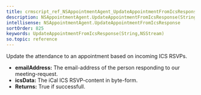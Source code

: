 ```yaml
---
title: crmscript_ref_NSAppointmentAgent_UpdateAppointmentFromIcsResponse_String_p_0_NSStream_p_1
description: NSAppointmentAgent.UpdateAppointmentFromIcsResponse(String p_0, NSStream p_1)
intellisense: NSAppointmentAgent.UpdateAppointmentFromIcsResponse
sortOrder: 825
keywords: UpdateAppointmentFromIcsResponse(String,NSStream)
so.topic: reference
---
```



Update the attendance to an appointment based on incoming ICS RSVPs.



* **emailAddress:** The email-address of the person responding to our meeting-request.
* **icsData:** The iCal ICS RSVP-content in byte-form.
* **Returns:** True if successfull.


